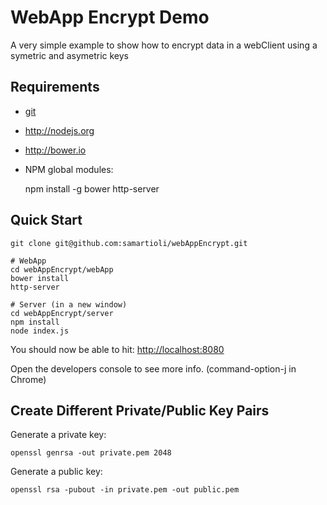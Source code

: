 # WebApp Encrypt Demo

A very simple example to show how to encrypt data in a webClient using a symetric and asymetric keys

## Requirements

- [git](http://git-scm.com/downloads)

- <http://nodejs.org>

- <http://bower.io>

- NPM global modules:

    npm install -g bower http-server

## Quick Start

    git clone git@github.com:samartioli/webAppEncrypt.git
    
    # WebApp
    cd webAppEncrypt/webApp
    bower install
    http-server

    # Server (in a new window)
    cd webAppEncrypt/server
    npm install
    node index.js

You should now be able to hit: <http://localhost:8080>

Open the developers console to see more info. (command-option-j in Chrome)

## Create Different Private/Public Key Pairs

Generate a private key:

	openssl genrsa -out private.pem 2048

Generate a public key:

	openssl rsa -pubout -in private.pem -out public.pem



